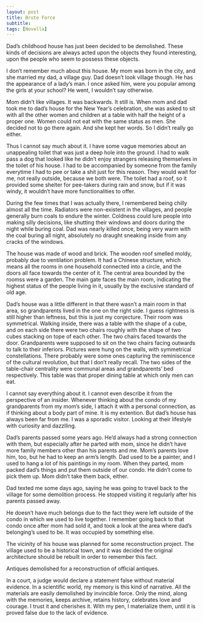 ```yaml
---
layout: post
title: Brute Force
subtitle: 
tags: [Novella]
---
```

Dad’s childhood house has just been decided to be demolished. These kinds of decisions are always acted upon the objects they found interesting, upon the people who seem to possess these objects. 

I don’t remember much about this house. My mom was born in the city, and she married my dad, a village guy. Dad doesn’t look village though. He has the appearance of a lady’s man. I once asked him, were you popular among the girls at your school? He went, I wouldn’t say otherwise. 

Mom didn’t like villages. It was backwards. It still is. When mom and dad took me to dad’s house for the New Year’s celebration, she was asked to sit with all the other women and children at a table with half the height of a proper one. Women could not eat with the same status as men. She decided not to go there again. And she kept her words. So I didn’t really go either. 

Thus I cannot say much about it. I have some vague memories about an unappealing toilet that was just a deep hole into the ground. I had to walk pass a dog that looked like he didn’t enjoy strangers releasing themselves in the toilet of his house. I had to be accompanied by someone from the family everytime I had to pee or take a shit just for this reason. They would wait for me, not really outside, because we both were. The toilet had a roof, so it provided some shelter for pee-takers during rain and snow, but if it was windy, it wouldn’t have more functionalities to offer. 

During the few times that I was actually there, I remembered being chilly almost all the time. Radiators were non-existent in the villages, and people generally burn coals to endure the winter. Coldness could lure people into making silly decisions, like shutting their windows and doors during the night while buring coal. Dad was nearly killed once, being very warm with the coal buring all night, absolutely no draught sneaking inside from any cracks of the windows. 

The house was made of wood and brick. The wooden roof smelled moldy, probably due to ventilation problem. It had a Chinese structure, which means all the rooms in one household connected into a circle, and the doors all face towards the center of it. The central area bounded by the roomss were a garden. The main gate faces the main room, indicating the highest status of the people living in it, usually by the exclusive standard of old age. 

Dad’s house was a little different in that there wasn’t a main room in that area, so grandparents lived in the one on the right side. I guess rightness is still higher than leftness, but this is just my conjecture. Their room was symmetrical. Walking inside, there was a table with the shape of a cube, and on each side there were two chairs roughly with the shape of two cubes stacking on tope of each other. The two chairs faced towards the door. Grandparents were supposed to sit on the two chairs facing outwards to talk to their inferiors. Pictures were hung on the walls, with symmetrical constellations. There probably were some ones capturing the reminiscence of the cultural revolution, but that I don’t really recall. The two sides of the table-chair centrality were communal areas and grandparents’ bed respectively. This table was that proper dining table at which only men can eat. 

I cannot say everything about it. I cannot even describe it from the perspective of an insider. Whenever thinking about the condo of my grandparents from my mom’s side, I attach it with a personal connection, as if thinking about a body part of mine. It is my extention. But dad’s house has always been far from me. I was a sporadic visitor. Looking at their lifestyle with curiosity and dazzlling. 

Dad’s parents passed some years ago. He’d always had a strong connection with them, but especially after he parted with mom, since he didn’t have more family members other than his parents and me. Mom’s parents love him, too, but he had to keep an arm’s length. Dad used to be a painter, and I used to hang a lot of his paintings in my room. When they parted, mom packed dad’s things and put them outside of our condo. He didn’t come to pick them up. Mom didn’t take them back, either. 

Dad texted me some days ago, saying he was going to travel back to the village for some demolition process. He stopped visiting it regularly after his parents passed away. 

He doesn’t have much belongs due to the fact they were left outside of the condo in which we used to live together. I remember going back to that condo once after mom had sold it, and took a look at the area where dad’s belonging’s used to be. It was occupied by something else. 

The vicinity of his house was planned for some reconstruction project. The village used to be a historical town, and it was decided the original architecture should be rebuilt in order to remember this fact.

Antiques demolished for a reconstruction of official antiques. 

In a court, a judge would declare a statement false without material evidence. In a scientific world, my memory is this kind of narrative. All the materials are easily demolished by invincible force. Only the mind, along with the memories, keeps archive, retains history, celebrates love and courage. I trust it and cherishes it. With my pen, I materialize them, until it is proved false due to the lack of evidence. 